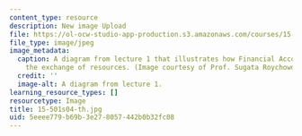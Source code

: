 ```yaml
---
content_type: resource
description: New image Upload
file: https://ol-ocw-studio-app-production.s3.amazonaws.com/courses/15-501-introduction-to-financial-and-managerial-accounting-spring-2004/5eeee779b69b3e278057442b0b32fc08_15-501s04-th.jpg
file_type: image/jpeg
image_metadata:
  caption: A diagram from lecture 1 that illustrates how Financial Accounting promotes
    the exchange of resources. (Image courtesy of Prof. Sugata Roychowdhury.)
  credit: ''
  image-alt: A diagram from lecture 1.
learning_resource_types: []
resourcetype: Image
title: 15-501s04-th.jpg
uid: 5eeee779-b69b-3e27-8057-442b0b32fc08
---
```

